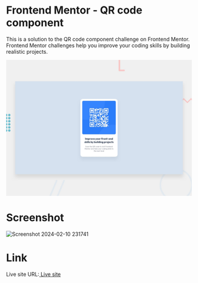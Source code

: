 # Frontend Mentor - QR code component
This is a solution to the QR code component challenge on Frontend Mentor. Frontend Mentor challenges help you improve your coding skills by building realistic projects.

![Design preview for the QR code component coding challenge](./design/desktop-preview.jpg)

# Screenshot 
<img width="925" alt="Screenshot 2024-02-10 231741" src="https://github.com/ashishsingh5319/code-challenge/assets/121296290/0f344ce1-bff2-4956-8fb7-0bf9b345a691">

# Link 
Live site URL:[ Live site ](https://ashishsingh5319.github.io/code-challenge/)




